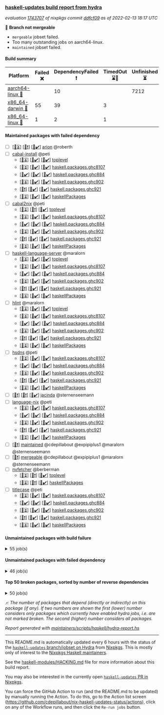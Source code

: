 ### [haskell-updates build report from hydra](https://hydra.nixos.org/jobset/nixpkgs/haskell-updates)
*evaluation [1743707](https://hydra.nixos.org/eval/1743707) of nixpkgs commit [ddfcf09](https://github.com/NixOS/nixpkgs/commits/ddfcf099b51e63e68201bed7d80cdde66ef480f8) as of 2022-02-13 18:17 UTC*

:red_circle: **Branch not mergeable**
  * `mergeable` jobset failed.
  * Too many outstanding jobs on aarch64-linux.
  * `maintained` jobset failed.

#### Build summary

 | Platform | Failed :x: | DependencyFailed :heavy_exclamation_mark: | TimedOut :hourglass::no_entry_sign: | Unfinished :hourglass_flowing_sand: | Success :heavy_check_mark: | 
 | --- | --- | --- | --- | --- | --- | 
 | [aarch64-linux :iphone:](https://hydra.nixos.org/eval/1743707?filter=.aarch64-linux) |  | 10 |  | 7212 | 18 | 
 | [x86_64-darwin :apple:](https://hydra.nixos.org/eval/1743707?filter=.x86_64-darwin) | 55 | 39 | 3 |  | 7061 | 
 | [x86_64-linux :penguin:](https://hydra.nixos.org/eval/1743707?filter=.x86_64-linux) | 1 | 2 | 1 |  | 7250 | 
#### Maintained packages with failed dependency
- [ ] [[:iphone::hourglass_flowing_sand:]](https://hydra.nixos.org/build/167194715) [[:apple::heavy_exclamation_mark:]](https://hydra.nixos.org/build/167181604) [[:penguin::heavy_check_mark:]](https://hydra.nixos.org/build/167183188) [arion](https://hydra.nixos.org/eval/1743707?filter=arion) @roberth
- [ ] [cabal-install](https://hydra.nixos.org/eval/1743707?filter=cabal-install) @peti
  - [[:iphone::hourglass_flowing_sand:]](https://hydra.nixos.org/build/167193541) [[:apple::heavy_check_mark:]](https://hydra.nixos.org/build/167200752) [[:penguin::heavy_check_mark:]](https://hydra.nixos.org/build/167201228) [toplevel](https://hydra.nixos.org/eval/1743707?filter=cabal-install)
  - [[:iphone::hourglass_flowing_sand:]](https://hydra.nixos.org/build/167189393) [[:apple::heavy_check_mark:]](https://hydra.nixos.org/build/167198725) [[:penguin::heavy_check_mark:]](https://hydra.nixos.org/build/167198141) [haskell.packages.ghc8107](https://hydra.nixos.org/eval/1743707?filter=haskell.packages.ghc8107.cabal-install)
  - [[:iphone::heavy_check_mark:]](https://hydra.nixos.org/build/167193814) [[:apple::heavy_check_mark:]](https://hydra.nixos.org/build/167199629) [[:penguin::heavy_check_mark:]](https://hydra.nixos.org/build/167182298) [haskell.packages.ghc884](https://hydra.nixos.org/eval/1743707?filter=haskell.packages.ghc884.cabal-install)
  - [[:iphone::hourglass_flowing_sand:]](https://hydra.nixos.org/build/167200703) [[:apple::heavy_check_mark:]](https://hydra.nixos.org/build/167199439) [[:penguin::heavy_check_mark:]](https://hydra.nixos.org/build/167186273) [haskell.packages.ghc902](https://hydra.nixos.org/eval/1743707?filter=haskell.packages.ghc902.cabal-install)
  - [[:iphone::heavy_exclamation_mark:]](https://hydra.nixos.org/build/167184364) [[:apple::heavy_check_mark:]](https://hydra.nixos.org/build/167196438) [[:penguin::heavy_check_mark:]](https://hydra.nixos.org/build/167182349) [haskell.packages.ghc921](https://hydra.nixos.org/eval/1743707?filter=haskell.packages.ghc921.cabal-install)
  - [[:iphone::hourglass_flowing_sand:]](https://hydra.nixos.org/build/167200765) [[:apple::heavy_check_mark:]](https://hydra.nixos.org/build/167200449) [[:penguin::heavy_check_mark:]](https://hydra.nixos.org/build/167196352) [haskellPackages](https://hydra.nixos.org/eval/1743707?filter=haskellPackages.cabal-install)
- [ ] [cabal2nix](https://hydra.nixos.org/eval/1743707?filter=cabal2nix) @peti
  - [[:iphone::hourglass_flowing_sand:]](https://hydra.nixos.org/build/167227016) [[:apple::heavy_exclamation_mark:]](https://hydra.nixos.org/build/167226990) [[:penguin::heavy_check_mark:]](https://hydra.nixos.org/build/167226992) [toplevel](https://hydra.nixos.org/eval/1743707?filter=cabal2nix)
  - [[:iphone::hourglass_flowing_sand:]](https://hydra.nixos.org/build/167193833) [[:apple::heavy_check_mark:]](https://hydra.nixos.org/build/167199525) [[:penguin::heavy_check_mark:]](https://hydra.nixos.org/build/167180766) [haskell.packages.ghc8107](https://hydra.nixos.org/eval/1743707?filter=haskell.packages.ghc8107.cabal2nix)
  - [[:iphone::heavy_check_mark:]](https://hydra.nixos.org/build/167201014) [[:apple::heavy_check_mark:]](https://hydra.nixos.org/build/167199220) [[:penguin::heavy_check_mark:]](https://hydra.nixos.org/build/167195409) [haskell.packages.ghc884](https://hydra.nixos.org/eval/1743707?filter=haskell.packages.ghc884.cabal2nix)
  - [[:iphone::hourglass_flowing_sand:]](https://hydra.nixos.org/build/167181438) [[:apple::heavy_check_mark:]](https://hydra.nixos.org/build/167196776) [[:penguin::heavy_check_mark:]](https://hydra.nixos.org/build/167199705) [haskell.packages.ghc902](https://hydra.nixos.org/eval/1743707?filter=haskell.packages.ghc902.cabal2nix)
  - [[:iphone::heavy_exclamation_mark:]](https://hydra.nixos.org/build/167196364) [[:apple::heavy_check_mark:]](https://hydra.nixos.org/build/167194990) [[:penguin::heavy_check_mark:]](https://hydra.nixos.org/build/167193093) [haskell.packages.ghc921](https://hydra.nixos.org/eval/1743707?filter=haskell.packages.ghc921.cabal2nix)
  - [[:iphone::hourglass_flowing_sand:]](https://hydra.nixos.org/build/167188893) [[:apple::heavy_check_mark:]](https://hydra.nixos.org/build/167187951) [[:penguin::heavy_check_mark:]](https://hydra.nixos.org/build/167199398) [haskellPackages](https://hydra.nixos.org/eval/1743707?filter=haskellPackages.cabal2nix)
- [ ] [haskell-language-server](https://hydra.nixos.org/eval/1743707?filter=haskell-language-server) @maralorn
  - [[:iphone::hourglass_flowing_sand:]](https://hydra.nixos.org/build/167209904) [[:apple::heavy_check_mark:]](https://hydra.nixos.org/build/167209906) [[:penguin::heavy_check_mark:]](https://hydra.nixos.org/build/167209905) [toplevel](https://hydra.nixos.org/eval/1743707?filter=haskell-language-server)
  - [[:iphone::hourglass_flowing_sand:]](https://hydra.nixos.org/build/167182343) [[:apple::heavy_check_mark:]](https://hydra.nixos.org/build/167198207) [[:penguin::heavy_check_mark:]](https://hydra.nixos.org/build/167199903) [haskell.packages.ghc8107](https://hydra.nixos.org/eval/1743707?filter=haskell.packages.ghc8107.haskell-language-server)
  - [[:iphone::heavy_check_mark:]](https://hydra.nixos.org/build/167189554) [[:apple::heavy_check_mark:]](https://hydra.nixos.org/build/167195453) [[:penguin::heavy_check_mark:]](https://hydra.nixos.org/build/167181315) [haskell.packages.ghc884](https://hydra.nixos.org/eval/1743707?filter=haskell.packages.ghc884.haskell-language-server)
  - [[:iphone::hourglass_flowing_sand:]](https://hydra.nixos.org/build/167189115) [[:apple::heavy_check_mark:]](https://hydra.nixos.org/build/167193024) [[:penguin::heavy_check_mark:]](https://hydra.nixos.org/build/167190064) [haskell.packages.ghc902](https://hydra.nixos.org/eval/1743707?filter=haskell.packages.ghc902.haskell-language-server)
  - [[:iphone::heavy_exclamation_mark:]](https://hydra.nixos.org/build/167196235) [[:apple::heavy_check_mark:]](https://hydra.nixos.org/build/167191640) [[:penguin::heavy_check_mark:]](https://hydra.nixos.org/build/167184854) [haskell.packages.ghc921](https://hydra.nixos.org/eval/1743707?filter=haskell.packages.ghc921.haskell-language-server)
  - [[:iphone::hourglass_flowing_sand:]](https://hydra.nixos.org/build/167193297) [[:apple::heavy_check_mark:]](https://hydra.nixos.org/build/167181573) [[:penguin::heavy_check_mark:]](https://hydra.nixos.org/build/167183439) [haskellPackages](https://hydra.nixos.org/eval/1743707?filter=haskellPackages.haskell-language-server)
- [ ] [hlint](https://hydra.nixos.org/eval/1743707?filter=hlint) @maralorn
  - [[:iphone::hourglass_flowing_sand:]](https://hydra.nixos.org/build/167190155) [[:apple::heavy_check_mark:]](https://hydra.nixos.org/build/167183347) [[:penguin::heavy_check_mark:]](https://hydra.nixos.org/build/167197853) [toplevel](https://hydra.nixos.org/eval/1743707?filter=hlint)
  - [[:iphone::hourglass_flowing_sand:]](https://hydra.nixos.org/build/167194169) [[:apple::heavy_check_mark:]](https://hydra.nixos.org/build/167197443) [[:penguin::heavy_check_mark:]](https://hydra.nixos.org/build/167192695) [haskell.packages.ghc8107](https://hydra.nixos.org/eval/1743707?filter=haskell.packages.ghc8107.hlint)
  - [[:iphone::heavy_check_mark:]](https://hydra.nixos.org/build/167200531) [[:apple::heavy_check_mark:]](https://hydra.nixos.org/build/167185491) [[:penguin::heavy_check_mark:]](https://hydra.nixos.org/build/167185803) [haskell.packages.ghc884](https://hydra.nixos.org/eval/1743707?filter=haskell.packages.ghc884.hlint)
  - [[:iphone::hourglass_flowing_sand:]](https://hydra.nixos.org/build/167183403) [[:apple::heavy_check_mark:]](https://hydra.nixos.org/build/167192204) [[:penguin::heavy_check_mark:]](https://hydra.nixos.org/build/167197163) [haskell.packages.ghc902](https://hydra.nixos.org/eval/1743707?filter=haskell.packages.ghc902.hlint)
  - [[:iphone::heavy_exclamation_mark:]](https://hydra.nixos.org/build/167200764) [[:apple::heavy_check_mark:]](https://hydra.nixos.org/build/167188230) [[:penguin::heavy_check_mark:]](https://hydra.nixos.org/build/167186984) [haskell.packages.ghc921](https://hydra.nixos.org/eval/1743707?filter=haskell.packages.ghc921.hlint)
  - [[:iphone::hourglass_flowing_sand:]](https://hydra.nixos.org/build/167200578) [[:apple::heavy_check_mark:]](https://hydra.nixos.org/build/167189486) [[:penguin::heavy_check_mark:]](https://hydra.nixos.org/build/167187811) [haskellPackages](https://hydra.nixos.org/eval/1743707?filter=haskellPackages.hlint)
- [ ] [hsdns](https://hydra.nixos.org/eval/1743707?filter=hsdns) @peti
  - [[:iphone::hourglass_flowing_sand:]](https://hydra.nixos.org/build/167186542) [[:apple::heavy_check_mark:]](https://hydra.nixos.org/build/167194815) [[:penguin::heavy_check_mark:]](https://hydra.nixos.org/build/167187259) [haskell.packages.ghc8107](https://hydra.nixos.org/eval/1743707?filter=haskell.packages.ghc8107.hsdns)
  - [[:iphone::heavy_check_mark:]](https://hydra.nixos.org/build/167193104) [[:apple::heavy_check_mark:]](https://hydra.nixos.org/build/167193828) [[:penguin::heavy_check_mark:]](https://hydra.nixos.org/build/167190365) [haskell.packages.ghc884](https://hydra.nixos.org/eval/1743707?filter=haskell.packages.ghc884.hsdns)
  - [[:iphone::hourglass_flowing_sand:]](https://hydra.nixos.org/build/167198288) [[:apple::heavy_check_mark:]](https://hydra.nixos.org/build/167183548) [[:penguin::heavy_check_mark:]](https://hydra.nixos.org/build/167181426) [haskell.packages.ghc902](https://hydra.nixos.org/eval/1743707?filter=haskell.packages.ghc902.hsdns)
  - [[:iphone::heavy_exclamation_mark:]](https://hydra.nixos.org/build/167192358) [[:apple::heavy_check_mark:]](https://hydra.nixos.org/build/167192257) [[:penguin::heavy_check_mark:]](https://hydra.nixos.org/build/167190739) [haskell.packages.ghc921](https://hydra.nixos.org/eval/1743707?filter=haskell.packages.ghc921.hsdns)
  - [[:iphone::hourglass_flowing_sand:]](https://hydra.nixos.org/build/167186929) [[:apple::heavy_check_mark:]](https://hydra.nixos.org/build/167186248) [[:penguin::heavy_check_mark:]](https://hydra.nixos.org/build/167190481) [haskellPackages](https://hydra.nixos.org/eval/1743707?filter=haskellPackages.hsdns)
- [ ] [[:iphone::heavy_exclamation_mark:]](https://hydra.nixos.org/build/167187154) [[:apple::heavy_exclamation_mark:]](https://hydra.nixos.org/build/167179862) [[:penguin::heavy_check_mark:]](https://hydra.nixos.org/build/167198528) [jacinda](https://hydra.nixos.org/eval/1743707?filter=jacinda) @sternenseemann
- [ ] [language-nix](https://hydra.nixos.org/eval/1743707?filter=language-nix) @peti
  - [[:iphone::hourglass_flowing_sand:]](https://hydra.nixos.org/build/167194541) [[:apple::heavy_check_mark:]](https://hydra.nixos.org/build/167180225) [[:penguin::heavy_check_mark:]](https://hydra.nixos.org/build/167193376) [haskell.packages.ghc8107](https://hydra.nixos.org/eval/1743707?filter=haskell.packages.ghc8107.language-nix)
  - [[:iphone::heavy_check_mark:]](https://hydra.nixos.org/build/167182084) [[:apple::heavy_check_mark:]](https://hydra.nixos.org/build/167192748) [[:penguin::heavy_check_mark:]](https://hydra.nixos.org/build/167192354) [haskell.packages.ghc884](https://hydra.nixos.org/eval/1743707?filter=haskell.packages.ghc884.language-nix)
  - [[:iphone::hourglass_flowing_sand:]](https://hydra.nixos.org/build/167186184) [[:apple::heavy_check_mark:]](https://hydra.nixos.org/build/167192606) [[:penguin::heavy_check_mark:]](https://hydra.nixos.org/build/167194491) [haskell.packages.ghc902](https://hydra.nixos.org/eval/1743707?filter=haskell.packages.ghc902.language-nix)
  - [[:iphone::heavy_exclamation_mark:]](https://hydra.nixos.org/build/167186179) [[:apple::heavy_check_mark:]](https://hydra.nixos.org/build/167198330) [[:penguin::heavy_check_mark:]](https://hydra.nixos.org/build/167195082) [haskell.packages.ghc921](https://hydra.nixos.org/eval/1743707?filter=haskell.packages.ghc921.language-nix)
  - [[:iphone::hourglass_flowing_sand:]](https://hydra.nixos.org/build/167184908) [[:apple::heavy_check_mark:]](https://hydra.nixos.org/build/167201595) [[:penguin::heavy_check_mark:]](https://hydra.nixos.org/build/167192752) [haskellPackages](https://hydra.nixos.org/eval/1743707?filter=haskellPackages.language-nix)
- [ ] [[:penguin::heavy_exclamation_mark:]](https://hydra.nixos.org/build/167242927) [maintained](https://hydra.nixos.org/eval/1743707?filter=maintained) @cdepillabout @expipiplus1 @maralorn @sternenseemann
- [ ] [[:penguin::heavy_exclamation_mark:]](https://hydra.nixos.org/build/167227003) [mergeable](https://hydra.nixos.org/eval/1743707?filter=mergeable) @cdepillabout @expipiplus1 @maralorn @sternenseemann
- [ ] [nvfetcher](https://hydra.nixos.org/eval/1743707?filter=nvfetcher) @berberman
  - [[:iphone::hourglass_flowing_sand:]](https://hydra.nixos.org/build/167242931) [[:apple::heavy_exclamation_mark:]](https://hydra.nixos.org/build/167242941) [[:penguin::heavy_check_mark:]](https://hydra.nixos.org/build/167242938) [toplevel](https://hydra.nixos.org/eval/1743707?filter=nvfetcher)
  - [[:iphone::hourglass_flowing_sand:]](https://hydra.nixos.org/build/167242950) [[:apple::heavy_exclamation_mark:]](https://hydra.nixos.org/build/167242937) [[:penguin::heavy_check_mark:]](https://hydra.nixos.org/build/167242924) [haskellPackages](https://hydra.nixos.org/eval/1743707?filter=haskellPackages.nvfetcher)
- [ ] [titlecase](https://hydra.nixos.org/eval/1743707?filter=titlecase) @peti
  - [[:iphone::hourglass_flowing_sand:]](https://hydra.nixos.org/build/167196330) [[:apple::heavy_check_mark:]](https://hydra.nixos.org/build/167184224) [[:penguin::heavy_check_mark:]](https://hydra.nixos.org/build/167195719) [haskell.packages.ghc8107](https://hydra.nixos.org/eval/1743707?filter=haskell.packages.ghc8107.titlecase)
  - [[:iphone::heavy_check_mark:]](https://hydra.nixos.org/build/167183288) [[:apple::heavy_check_mark:]](https://hydra.nixos.org/build/167198956) [[:penguin::heavy_check_mark:]](https://hydra.nixos.org/build/167192246) [haskell.packages.ghc884](https://hydra.nixos.org/eval/1743707?filter=haskell.packages.ghc884.titlecase)
  - [[:iphone::hourglass_flowing_sand:]](https://hydra.nixos.org/build/167181468) [[:apple::heavy_check_mark:]](https://hydra.nixos.org/build/167189917) [[:penguin::heavy_check_mark:]](https://hydra.nixos.org/build/167199054) [haskell.packages.ghc902](https://hydra.nixos.org/eval/1743707?filter=haskell.packages.ghc902.titlecase)
  - [[:iphone::heavy_exclamation_mark:]](https://hydra.nixos.org/build/167193242) [[:apple::heavy_check_mark:]](https://hydra.nixos.org/build/167187766) [[:penguin::heavy_check_mark:]](https://hydra.nixos.org/build/167191979) [haskell.packages.ghc921](https://hydra.nixos.org/eval/1743707?filter=haskell.packages.ghc921.titlecase)
  - [[:iphone::hourglass_flowing_sand:]](https://hydra.nixos.org/build/167194104) [[:apple::heavy_check_mark:]](https://hydra.nixos.org/build/167182836) [[:penguin::heavy_check_mark:]](https://hydra.nixos.org/build/167194504) [haskellPackages](https://hydra.nixos.org/eval/1743707?filter=haskellPackages.titlecase)
#### Unmaintained packages with build failure
<details><summary>55 job(s) </summary>

- [ ] [[:iphone::hourglass_flowing_sand:]](https://hydra.nixos.org/build/167183222) [[:apple::x:]](https://hydra.nixos.org/build/167179928) [[:penguin::heavy_check_mark:]](https://hydra.nixos.org/build/167200168) [haskellPackages.junit-xml](https://hydra.nixos.org/eval/1743707?filter=haskellPackages.junit-xml)  :arrow_heading_up: 7 | 12
- [ ] [[:iphone::hourglass_flowing_sand:]](https://hydra.nixos.org/build/167183359) [[:apple::x:]](https://hydra.nixos.org/build/167201279) [[:penguin::heavy_check_mark:]](https://hydra.nixos.org/build/167182130) [haskellPackages.di-core](https://hydra.nixos.org/eval/1743707?filter=haskellPackages.di-core)  :arrow_heading_up: 7 | 11
- [ ] [[:iphone::hourglass_flowing_sand:]](https://hydra.nixos.org/build/167200473) [[:apple::x:]](https://hydra.nixos.org/build/167192124) [[:penguin::heavy_check_mark:]](https://hydra.nixos.org/build/167182817) [haskellPackages.thyme](https://hydra.nixos.org/eval/1743707?filter=haskellPackages.thyme)  :arrow_heading_up: 6 | 15
- [ ] [[:iphone::hourglass_flowing_sand:]](https://hydra.nixos.org/build/167184283) [[:apple::x:]](https://hydra.nixos.org/build/167184664) [[:penguin::heavy_check_mark:]](https://hydra.nixos.org/build/167194585) [haskellPackages.exinst](https://hydra.nixos.org/eval/1743707?filter=haskellPackages.exinst)  :arrow_heading_up: 4 | 6
- [ ] [[:iphone::hourglass_flowing_sand:]](https://hydra.nixos.org/build/167181984) [[:apple::x:]](https://hydra.nixos.org/build/167191273) [[:penguin::heavy_check_mark:]](https://hydra.nixos.org/build/167188714) [haskellPackages.ptr-poker](https://hydra.nixos.org/eval/1743707?filter=haskellPackages.ptr-poker)  :arrow_heading_up: 3 | 4
- [ ] [[:iphone::hourglass_flowing_sand:]](https://hydra.nixos.org/build/167201106) [[:apple::x:]](https://hydra.nixos.org/build/167182890) [[:penguin::heavy_check_mark:]](https://hydra.nixos.org/build/167200571) [haskellPackages.free-vector-spaces](https://hydra.nixos.org/eval/1743707?filter=haskellPackages.free-vector-spaces)  :arrow_heading_up: 1 | 7
- [ ] [[:iphone::hourglass_flowing_sand:]](https://hydra.nixos.org/build/167190258) [[:apple::x:]](https://hydra.nixos.org/build/167199288) [[:penguin::heavy_check_mark:]](https://hydra.nixos.org/build/167199040) [haskellPackages.easytensor](https://hydra.nixos.org/eval/1743707?filter=haskellPackages.easytensor)  :arrow_heading_up: 1 | 1
- [ ] [[:iphone::hourglass_flowing_sand:]](https://hydra.nixos.org/build/167199849) [[:apple::x:]](https://hydra.nixos.org/build/167194822) [[:penguin::heavy_check_mark:]](https://hydra.nixos.org/build/167196874) [haskellPackages.gi-gdkx11](https://hydra.nixos.org/eval/1743707?filter=haskellPackages.gi-gdkx11)  :arrow_heading_up: 1 | 1
- [ ] [[:iphone::hourglass_flowing_sand:]](https://hydra.nixos.org/build/167196901) [[:apple::x:]](https://hydra.nixos.org/build/167193662) [[:penguin::heavy_check_mark:]](https://hydra.nixos.org/build/167181864) [haskellPackages.keep-alive](https://hydra.nixos.org/eval/1743707?filter=haskellPackages.keep-alive)  :arrow_heading_up: 1 | 1
- [ ] [[:iphone::hourglass_flowing_sand:]](https://hydra.nixos.org/build/167191205) [[:apple::x:]](https://hydra.nixos.org/build/167182098) [[:penguin::heavy_check_mark:]](https://hydra.nixos.org/build/167188721) [haskellPackages.opencv](https://hydra.nixos.org/eval/1743707?filter=haskellPackages.opencv)  :arrow_heading_up: 1 | 1
- [ ] [[:iphone::hourglass_flowing_sand:]](https://hydra.nixos.org/build/167195212) [[:apple::x:]](https://hydra.nixos.org/build/167196969) [[:penguin::heavy_check_mark:]](https://hydra.nixos.org/build/167180199) [haskellPackages.sequence-formats](https://hydra.nixos.org/eval/1743707?filter=haskellPackages.sequence-formats)  :arrow_heading_up: 1 | 1
- [ ] [[:iphone::hourglass_flowing_sand:]](https://hydra.nixos.org/build/167197948) [[:apple::x:]](https://hydra.nixos.org/build/167181410) [[:penguin::heavy_check_mark:]](https://hydra.nixos.org/build/167200718) [haskellPackages.pipes-zlib](https://hydra.nixos.org/eval/1743707?filter=haskellPackages.pipes-zlib)  :arrow_heading_up: 0 | 5
- [ ] [[:iphone::hourglass_flowing_sand:]](https://hydra.nixos.org/build/167200082) [[:apple::x:]](https://hydra.nixos.org/build/167189936) [[:penguin::heavy_check_mark:]](https://hydra.nixos.org/build/167186425) [haskellPackages.hmidi](https://hydra.nixos.org/eval/1743707?filter=haskellPackages.hmidi)  :arrow_heading_up: 0 | 4
- [ ] [[:iphone::hourglass_flowing_sand:]](https://hydra.nixos.org/build/167182133) [[:apple::x:]](https://hydra.nixos.org/build/167186606) [[:penguin::heavy_check_mark:]](https://hydra.nixos.org/build/167188233) [haskellPackages.zip](https://hydra.nixos.org/eval/1743707?filter=haskellPackages.zip)  :arrow_heading_up: 0 | 4
- [ ] [[:iphone::hourglass_flowing_sand:]](https://hydra.nixos.org/build/167184602) [[:apple::x:]](https://hydra.nixos.org/build/167183104) [[:penguin::heavy_check_mark:]](https://hydra.nixos.org/build/167192582) [haskellPackages.posix-socket](https://hydra.nixos.org/eval/1743707?filter=haskellPackages.posix-socket)  :arrow_heading_up: 0 | 2
- [ ] [[:iphone::hourglass_flowing_sand:]](https://hydra.nixos.org/build/167188198) [[:apple::x:]](https://hydra.nixos.org/build/167188146) [[:penguin::heavy_check_mark:]](https://hydra.nixos.org/build/167199942) [haskellPackages.hamid](https://hydra.nixos.org/eval/1743707?filter=haskellPackages.hamid)  :arrow_heading_up: 0 | 1
- [ ] [[:iphone::hourglass_flowing_sand:]](https://hydra.nixos.org/build/167182389) [[:apple::x:]](https://hydra.nixos.org/build/167184517) [[:penguin::heavy_check_mark:]](https://hydra.nixos.org/build/167182215) [haskellPackages.hmatrix-morpheus](https://hydra.nixos.org/eval/1743707?filter=haskellPackages.hmatrix-morpheus)  :arrow_heading_up: 0 | 1
- [ ] [[:iphone::hourglass_flowing_sand:]](https://hydra.nixos.org/build/167182939) [[:apple::x:]](https://hydra.nixos.org/build/167180442) [[:penguin::heavy_check_mark:]](https://hydra.nixos.org/build/167182170) [haskellPackages.huckleberry](https://hydra.nixos.org/eval/1743707?filter=haskellPackages.huckleberry)  :arrow_heading_up: 0 | 1
- [ ] [[:iphone::hourglass_flowing_sand:]](https://hydra.nixos.org/build/167181781) [[:apple::x:]](https://hydra.nixos.org/build/167194825) [[:penguin::heavy_check_mark:]](https://hydra.nixos.org/build/167180216) [haskellPackages.openal-ffi](https://hydra.nixos.org/eval/1743707?filter=haskellPackages.openal-ffi)  :arrow_heading_up: 0 | 1
- [ ] [[:iphone::hourglass_flowing_sand:]](https://hydra.nixos.org/build/167190591) [[:apple::x:]](https://hydra.nixos.org/build/167183769) [[:penguin::heavy_check_mark:]](https://hydra.nixos.org/build/167193189) [haskellPackages.select](https://hydra.nixos.org/eval/1743707?filter=haskellPackages.select)  :arrow_heading_up: 0 | 1
- [ ] [[:iphone::hourglass_flowing_sand:]](https://hydra.nixos.org/build/167191733) [[:apple::x:]](https://hydra.nixos.org/build/167182751) [[:penguin::heavy_check_mark:]](https://hydra.nixos.org/build/167183600) [haskellPackages.sysinfo](https://hydra.nixos.org/eval/1743707?filter=haskellPackages.sysinfo)  :arrow_heading_up: 0 | 1
- [ ] [[:iphone::hourglass_flowing_sand:]](https://hydra.nixos.org/build/167189562) [[:apple::x:]](https://hydra.nixos.org/build/167192887) [[:penguin::heavy_check_mark:]](https://hydra.nixos.org/build/167198322) [haskellPackages.FractalArt](https://hydra.nixos.org/eval/1743707?filter=haskellPackages.FractalArt) 
- [ ] [[:iphone::hourglass_flowing_sand:]](https://hydra.nixos.org/build/167185579) [[:apple::x:]](https://hydra.nixos.org/build/167181461) [[:penguin::heavy_check_mark:]](https://hydra.nixos.org/build/167185360) [haskellPackages.chiphunk](https://hydra.nixos.org/eval/1743707?filter=haskellPackages.chiphunk) 
- [ ] [[:iphone::hourglass_flowing_sand:]](https://hydra.nixos.org/build/167190251) [[:apple::x:]](https://hydra.nixos.org/build/167186167) [[:penguin::x:]](https://hydra.nixos.org/build/167186040) [haskellPackages.dijkstra-simple](https://hydra.nixos.org/eval/1743707?filter=haskellPackages.dijkstra-simple) 
- [ ] [[:iphone::hourglass_flowing_sand:]](https://hydra.nixos.org/build/167183249) [[:apple::x:]](https://hydra.nixos.org/build/167199343) [[:penguin::heavy_check_mark:]](https://hydra.nixos.org/build/167198380) [haskellPackages.diskhash](https://hydra.nixos.org/eval/1743707?filter=haskellPackages.diskhash) 
- [ ] [[:iphone::hourglass_flowing_sand:]](https://hydra.nixos.org/build/167185486) [[:apple::x:]](https://hydra.nixos.org/build/167187911) [[:penguin::heavy_check_mark:]](https://hydra.nixos.org/build/167181290) [haskellPackages.epub-tools](https://hydra.nixos.org/eval/1743707?filter=haskellPackages.epub-tools) 
- [ ] [[:iphone::hourglass_flowing_sand:]](https://hydra.nixos.org/build/167190139) [[:apple::x:]](https://hydra.nixos.org/build/167197621) [[:penguin::heavy_check_mark:]](https://hydra.nixos.org/build/167193287) [haskellPackages.float128](https://hydra.nixos.org/eval/1743707?filter=haskellPackages.float128) 
- [ ] [[:iphone::hourglass_flowing_sand:]](https://hydra.nixos.org/build/167190295) [[:apple::x:]](https://hydra.nixos.org/build/167199226) [[:penguin::heavy_check_mark:]](https://hydra.nixos.org/build/167195314) [haskellPackages.gerrit](https://hydra.nixos.org/eval/1743707?filter=haskellPackages.gerrit) 
- [ ] [[:iphone::hourglass_flowing_sand:]](https://hydra.nixos.org/build/167198640) [[:apple::x:]](https://hydra.nixos.org/build/167196903) [[:penguin::heavy_check_mark:]](https://hydra.nixos.org/build/167201408) [haskellPackages.gtk-traymanager](https://hydra.nixos.org/eval/1743707?filter=haskellPackages.gtk-traymanager) 
- [ ] [[:iphone::hourglass_flowing_sand:]](https://hydra.nixos.org/build/167185236) [[:apple::x:]](https://hydra.nixos.org/build/167194808) [[:penguin::heavy_check_mark:]](https://hydra.nixos.org/build/167192793) [haskellPackages.hid](https://hydra.nixos.org/eval/1743707?filter=haskellPackages.hid) 
- [ ] [[:iphone::hourglass_flowing_sand:]](https://hydra.nixos.org/build/167194101) [[:apple::x:]](https://hydra.nixos.org/build/167194074) [[:penguin::heavy_check_mark:]](https://hydra.nixos.org/build/167188719) [haskellPackages.highlight](https://hydra.nixos.org/eval/1743707?filter=haskellPackages.highlight) 
- [ ] [[:iphone::hourglass_flowing_sand:]](https://hydra.nixos.org/build/167181611) [[:apple::x:]](https://hydra.nixos.org/build/167194838) [[:penguin::heavy_check_mark:]](https://hydra.nixos.org/build/167188253) [haskellPackages.hinotify-conduit](https://hydra.nixos.org/eval/1743707?filter=haskellPackages.hinotify-conduit) 
- [ ] [[:iphone::hourglass_flowing_sand:]](https://hydra.nixos.org/build/167181958) [[:apple::x:]](https://hydra.nixos.org/build/167180268) [[:penguin::heavy_check_mark:]](https://hydra.nixos.org/build/167192967) [haskellPackages.hs](https://hydra.nixos.org/eval/1743707?filter=haskellPackages.hs) 
- [ ] [[:iphone::hourglass_flowing_sand:]](https://hydra.nixos.org/build/167181308) [[:apple::x:]](https://hydra.nixos.org/build/167194149) [[:penguin::heavy_check_mark:]](https://hydra.nixos.org/build/167194364) [haskellPackages.hsshellscript](https://hydra.nixos.org/eval/1743707?filter=haskellPackages.hsshellscript) 
- [ ] [[:iphone::hourglass_flowing_sand:]](https://hydra.nixos.org/build/167186695) [[:apple::x:]](https://hydra.nixos.org/build/167183938) [[:penguin::heavy_check_mark:]](https://hydra.nixos.org/build/167196587) [haskellPackages.hssourceinfo](https://hydra.nixos.org/eval/1743707?filter=haskellPackages.hssourceinfo) 
- [ ] [[:iphone::hourglass_flowing_sand:]](https://hydra.nixos.org/build/167192852) [[:apple::x:]](https://hydra.nixos.org/build/167193610) [[:penguin::heavy_check_mark:]](https://hydra.nixos.org/build/167184153) [haskellPackages.ipcvar](https://hydra.nixos.org/eval/1743707?filter=haskellPackages.ipcvar) 
- [ ] [[:iphone::hourglass_flowing_sand:]](https://hydra.nixos.org/build/167182287) [[:apple::x:]](https://hydra.nixos.org/build/167194175) [[:penguin::heavy_check_mark:]](https://hydra.nixos.org/build/167192194) [haskellPackages.leveldb-haskell-fork](https://hydra.nixos.org/eval/1743707?filter=haskellPackages.leveldb-haskell-fork) 
- [ ] [[:iphone::hourglass_flowing_sand:]](https://hydra.nixos.org/build/167201293) [[:apple::x:]](https://hydra.nixos.org/build/167199510) [[:penguin::heavy_check_mark:]](https://hydra.nixos.org/build/167180574) [haskellPackages.linux-framebuffer](https://hydra.nixos.org/eval/1743707?filter=haskellPackages.linux-framebuffer) 
- [ ] [[:iphone::hourglass_flowing_sand:]](https://hydra.nixos.org/build/167187116) [[:apple::x:]](https://hydra.nixos.org/build/167194337) [[:penguin::heavy_check_mark:]](https://hydra.nixos.org/build/167189304) [haskellPackages.mediawiki2latex](https://hydra.nixos.org/eval/1743707?filter=haskellPackages.mediawiki2latex) 
- [ ] [[:iphone::hourglass_flowing_sand:]](https://hydra.nixos.org/build/167184234) [[:apple::x:]](https://hydra.nixos.org/build/167188001) [[:penguin::heavy_check_mark:]](https://hydra.nixos.org/build/167191684) [haskellPackages.mercury-api](https://hydra.nixos.org/eval/1743707?filter=haskellPackages.mercury-api) 
- [ ] [[:iphone::hourglass_flowing_sand:]](https://hydra.nixos.org/build/167195924) [[:apple::x:]](https://hydra.nixos.org/build/167181082) [[:penguin::heavy_check_mark:]](https://hydra.nixos.org/build/167196212) [haskellPackages.nano-cryptr](https://hydra.nixos.org/eval/1743707?filter=haskellPackages.nano-cryptr) 
- [ ] [[:iphone::hourglass_flowing_sand:]](https://hydra.nixos.org/build/167186757) [[:apple::x:]](https://hydra.nixos.org/build/167188088) [[:penguin::heavy_check_mark:]](https://hydra.nixos.org/build/167197063) [haskellPackages.padic](https://hydra.nixos.org/eval/1743707?filter=haskellPackages.padic) 
- [ ] [[:iphone::hourglass_flowing_sand:]](https://hydra.nixos.org/build/167193249) [[:apple::x:]](https://hydra.nixos.org/build/167196095) [[:penguin::heavy_check_mark:]](https://hydra.nixos.org/build/167186913) [haskellPackages.persistent-pagination](https://hydra.nixos.org/eval/1743707?filter=haskellPackages.persistent-pagination) 
- [ ] [[:iphone::hourglass_flowing_sand:]](https://hydra.nixos.org/build/167191202) [[:apple::x:]](https://hydra.nixos.org/build/167191719) [[:penguin::heavy_check_mark:]](https://hydra.nixos.org/build/167199272) [haskellPackages.ping-wrapper](https://hydra.nixos.org/eval/1743707?filter=haskellPackages.ping-wrapper) 
- [ ] [[:iphone::hourglass_flowing_sand:]](https://hydra.nixos.org/build/167183530) [[:apple::x:]](https://hydra.nixos.org/build/167187379) [[:penguin::heavy_check_mark:]](https://hydra.nixos.org/build/167192029) [haskellPackages.posix-timer](https://hydra.nixos.org/eval/1743707?filter=haskellPackages.posix-timer) 
- [ ] [[:iphone::hourglass_flowing_sand:]](https://hydra.nixos.org/build/167185921) [[:apple::x:]](https://hydra.nixos.org/build/167198381) [[:penguin::heavy_check_mark:]](https://hydra.nixos.org/build/167181569) [haskellPackages.procex](https://hydra.nixos.org/eval/1743707?filter=haskellPackages.procex) 
- [ ] [[:iphone::hourglass_flowing_sand:]](https://hydra.nixos.org/build/167190417) [[:apple::x:]](https://hydra.nixos.org/build/167194893) [[:penguin::heavy_check_mark:]](https://hydra.nixos.org/build/167190407) [haskellPackages.pthread](https://hydra.nixos.org/eval/1743707?filter=haskellPackages.pthread) 
- [ ] [[:iphone::hourglass_flowing_sand:]](https://hydra.nixos.org/build/167191553) [[:apple::x:]](https://hydra.nixos.org/build/167197388) [[:penguin::heavy_check_mark:]](https://hydra.nixos.org/build/167188751) [haskellPackages.sandwich-webdriver](https://hydra.nixos.org/eval/1743707?filter=haskellPackages.sandwich-webdriver) 
- [ ] [[:iphone::hourglass_flowing_sand:]](https://hydra.nixos.org/build/167198499) [[:apple::x:]](https://hydra.nixos.org/build/167186766) [[:penguin::heavy_check_mark:]](https://hydra.nixos.org/build/167182598) [haskellPackages.sfml-audio](https://hydra.nixos.org/eval/1743707?filter=haskellPackages.sfml-audio) 
- [ ] [[:iphone::hourglass_flowing_sand:]](https://hydra.nixos.org/build/167190814) [[:apple::x:]](https://hydra.nixos.org/build/167195155) [[:penguin::heavy_check_mark:]](https://hydra.nixos.org/build/167193250) [haskellPackages.shared-memory](https://hydra.nixos.org/eval/1743707?filter=haskellPackages.shared-memory) 
- [ ] [[:iphone::hourglass_flowing_sand:]](https://hydra.nixos.org/build/167183308) [[:apple::x:]](https://hydra.nixos.org/build/167192965) [[:penguin::heavy_check_mark:]](https://hydra.nixos.org/build/167192280) [haskellPackages.tailfile-hinotify](https://hydra.nixos.org/eval/1743707?filter=haskellPackages.tailfile-hinotify) 
- [ ] [[:iphone::hourglass_flowing_sand:]](https://hydra.nixos.org/build/167195919) [[:apple::x:]](https://hydra.nixos.org/build/167186787) [[:penguin::heavy_check_mark:]](https://hydra.nixos.org/build/167182755) [haskellPackages.xmonad-utils](https://hydra.nixos.org/eval/1743707?filter=haskellPackages.xmonad-utils) 
- [ ] [[:iphone::hourglass_flowing_sand:]](https://hydra.nixos.org/build/167197145) [[:apple::x:]](https://hydra.nixos.org/build/167196087) [[:penguin::heavy_check_mark:]](https://hydra.nixos.org/build/167191618) [haskellPackages.yoga](https://hydra.nixos.org/eval/1743707?filter=haskellPackages.yoga) 
- [ ] [[:iphone::hourglass_flowing_sand:]](https://hydra.nixos.org/build/167194300) [[:apple::x:]](https://hydra.nixos.org/build/167187506) [[:penguin::heavy_check_mark:]](https://hydra.nixos.org/build/167179916) [haskellPackages.zot](https://hydra.nixos.org/eval/1743707?filter=haskellPackages.zot) 
- [ ] [[:iphone::hourglass_flowing_sand:]](https://hydra.nixos.org/build/167195457) [[:apple::x:]](https://hydra.nixos.org/build/167194638) [[:penguin::heavy_check_mark:]](https://hydra.nixos.org/build/167189809) [haskellPackages.zxcvbn-c](https://hydra.nixos.org/eval/1743707?filter=haskellPackages.zxcvbn-c) 
</details>

#### Unmaintained packages with failed dependency
<details><summary>46 job(s) </summary>

- [ ] [[:iphone::hourglass_flowing_sand:]](https://hydra.nixos.org/build/167194764) [[:apple::heavy_exclamation_mark:]](https://hydra.nixos.org/build/167201594) [[:penguin::heavy_check_mark:]](https://hydra.nixos.org/build/167184537) [haskellPackages.pretty-diff](https://hydra.nixos.org/eval/1743707?filter=haskellPackages.pretty-diff)  :arrow_heading_up: 6 | 15
- [ ] [[:iphone::hourglass_flowing_sand:]](https://hydra.nixos.org/build/167180066) [[:apple::heavy_exclamation_mark:]](https://hydra.nixos.org/build/167184696) [[:penguin::heavy_check_mark:]](https://hydra.nixos.org/build/167194373) [haskellPackages.di-handle](https://hydra.nixos.org/eval/1743707?filter=haskellPackages.di-handle)  :arrow_heading_up: 5 | 9
- [ ] [[:iphone::hourglass_flowing_sand:]](https://hydra.nixos.org/build/167187030) [[:apple::heavy_exclamation_mark:]](https://hydra.nixos.org/build/167197961) [[:penguin::heavy_check_mark:]](https://hydra.nixos.org/build/167200856) [haskellPackages.di-monad](https://hydra.nixos.org/eval/1743707?filter=haskellPackages.di-monad)  :arrow_heading_up: 5 | 9
- [ ] [[:iphone::hourglass_flowing_sand:]](https://hydra.nixos.org/build/167189600) [[:apple::heavy_exclamation_mark:]](https://hydra.nixos.org/build/167196754) [[:penguin::heavy_check_mark:]](https://hydra.nixos.org/build/167190022) [haskellPackages.nri-prelude](https://hydra.nixos.org/eval/1743707?filter=haskellPackages.nri-prelude)  :arrow_heading_up: 5 | 9
- [ ] [[:iphone::hourglass_flowing_sand:]](https://hydra.nixos.org/build/167187721) [[:apple::heavy_exclamation_mark:]](https://hydra.nixos.org/build/167200948) [[:penguin::heavy_check_mark:]](https://hydra.nixos.org/build/167180865) [haskellPackages.di-df1](https://hydra.nixos.org/eval/1743707?filter=haskellPackages.di-df1)  :arrow_heading_up: 4 | 8
- [ ] [[:iphone::hourglass_flowing_sand:]](https://hydra.nixos.org/build/167198087) [[:apple::heavy_exclamation_mark:]](https://hydra.nixos.org/build/167197782) [[:penguin::heavy_check_mark:]](https://hydra.nixos.org/build/167180198) [haskellPackages.nri-env-parser](https://hydra.nixos.org/eval/1743707?filter=haskellPackages.nri-env-parser)  :arrow_heading_up: 4 | 7
- [ ] [[:iphone::hourglass_flowing_sand:]](https://hydra.nixos.org/build/167185787) [[:apple::heavy_exclamation_mark:]](https://hydra.nixos.org/build/167181528) [[:penguin::heavy_check_mark:]](https://hydra.nixos.org/build/167184992) [haskellPackages.nri-observability](https://hydra.nixos.org/eval/1743707?filter=haskellPackages.nri-observability)  :arrow_heading_up: 3 | 5
- [ ] [[:iphone::hourglass_flowing_sand:]](https://hydra.nixos.org/build/167200731) [[:apple::heavy_exclamation_mark:]](https://hydra.nixos.org/build/167182870) [[:penguin::heavy_check_mark:]](https://hydra.nixos.org/build/167195990) [haskellPackages.jsonifier](https://hydra.nixos.org/eval/1743707?filter=haskellPackages.jsonifier)  :arrow_heading_up: 2 | 2
- [ ] [[:iphone::hourglass_flowing_sand:]](https://hydra.nixos.org/build/167196347) [[:apple::heavy_exclamation_mark:]](https://hydra.nixos.org/build/167183492) [[:penguin::heavy_check_mark:]](https://hydra.nixos.org/build/167185402) [haskellPackages.di-polysemy](https://hydra.nixos.org/eval/1743707?filter=haskellPackages.di-polysemy)  :arrow_heading_up: 1 | 4
- [ ] [hoogle](https://hydra.nixos.org/eval/1743707?filter=hoogle)  :arrow_heading_up: 1 | 2
  - [[:iphone::hourglass_flowing_sand:]](https://hydra.nixos.org/build/167196919) [[:apple::heavy_check_mark:]](https://hydra.nixos.org/build/167193499) [[:penguin::heavy_check_mark:]](https://hydra.nixos.org/build/167184328) [haskell.packages.ghc8107](https://hydra.nixos.org/eval/1743707?filter=haskell.packages.ghc8107.hoogle)
  - [[:iphone::heavy_check_mark:]](https://hydra.nixos.org/build/167189570) [[:apple::heavy_check_mark:]](https://hydra.nixos.org/build/167183139) [[:penguin::heavy_check_mark:]](https://hydra.nixos.org/build/167179886) [haskell.packages.ghc884](https://hydra.nixos.org/eval/1743707?filter=haskell.packages.ghc884.hoogle)
  - [[:iphone::hourglass_flowing_sand:]](https://hydra.nixos.org/build/167184812) [[:apple::heavy_check_mark:]](https://hydra.nixos.org/build/167195355) [[:penguin::heavy_check_mark:]](https://hydra.nixos.org/build/167192209) [haskell.packages.ghc902](https://hydra.nixos.org/eval/1743707?filter=haskell.packages.ghc902.hoogle)
  - [[:iphone::heavy_exclamation_mark:]](https://hydra.nixos.org/build/167182006) [[:apple::heavy_check_mark:]](https://hydra.nixos.org/build/167194634) [[:penguin::heavy_check_mark:]](https://hydra.nixos.org/build/167193596) [haskell.packages.ghc921](https://hydra.nixos.org/eval/1743707?filter=haskell.packages.ghc921.hoogle)
  - [[:iphone::hourglass_flowing_sand:]](https://hydra.nixos.org/build/167193252) [[:apple::heavy_check_mark:]](https://hydra.nixos.org/build/167191193) [[:penguin::heavy_check_mark:]](https://hydra.nixos.org/build/167199635) [haskellPackages](https://hydra.nixos.org/eval/1743707?filter=haskellPackages.hoogle)
- [ ] [[:iphone::hourglass_flowing_sand:]](https://hydra.nixos.org/build/167192211) [[:apple::heavy_exclamation_mark:]](https://hydra.nixos.org/build/167190159) [[:penguin::heavy_check_mark:]](https://hydra.nixos.org/build/167185906) [haskellPackages.nri-redis](https://hydra.nixos.org/eval/1743707?filter=haskellPackages.nri-redis)  :arrow_heading_up: 1 | 1
- [ ] [[:iphone::hourglass_flowing_sand:]](https://hydra.nixos.org/build/167195492) [[:apple::heavy_exclamation_mark:]](https://hydra.nixos.org/build/167191861) [[:penguin::heavy_check_mark:]](https://hydra.nixos.org/build/167184083) [haskellPackages.opentelemetry-extra](https://hydra.nixos.org/eval/1743707?filter=haskellPackages.opentelemetry-extra)  :arrow_heading_up: 1 | 1
- [ ] [[:iphone::hourglass_flowing_sand:]](https://hydra.nixos.org/build/167187182) [[:apple::heavy_exclamation_mark:]](https://hydra.nixos.org/build/167199276) [[:penguin::heavy_check_mark:]](https://hydra.nixos.org/build/167187397) [haskellPackages.orgmode-parse](https://hydra.nixos.org/eval/1743707?filter=haskellPackages.orgmode-parse)  :arrow_heading_up: 1 | 1
- [ ] [[:iphone::hourglass_flowing_sand:]](https://hydra.nixos.org/build/167197194) [[:apple::heavy_exclamation_mark:]](https://hydra.nixos.org/build/167182324) [[:penguin::heavy_check_mark:]](https://hydra.nixos.org/build/167198072) [haskellPackages.di](https://hydra.nixos.org/eval/1743707?filter=haskellPackages.di)  :arrow_heading_up: 0 | 2
- [ ] [[:iphone::hourglass_flowing_sand:]](https://hydra.nixos.org/build/167191334) [[:apple::heavy_exclamation_mark:]](https://hydra.nixos.org/build/167183218) [[:penguin::heavy_check_mark:]](https://hydra.nixos.org/build/167183564) [haskellPackages.dde](https://hydra.nixos.org/eval/1743707?filter=haskellPackages.dde)  :arrow_heading_up: 0 | 1
- [ ] [[:iphone::hourglass_flowing_sand:]](https://hydra.nixos.org/build/167183699) [[:apple::heavy_exclamation_mark:]](https://hydra.nixos.org/build/167183036) [[:penguin::heavy_check_mark:]](https://hydra.nixos.org/build/167198599) [haskellPackages.keenser](https://hydra.nixos.org/eval/1743707?filter=haskellPackages.keenser)  :arrow_heading_up: 0 | 1
- [ ] [[:iphone::hourglass_flowing_sand:]](https://hydra.nixos.org/build/167192635) [[:apple::heavy_exclamation_mark:]](https://hydra.nixos.org/build/167194451) [[:penguin::heavy_check_mark:]](https://hydra.nixos.org/build/167193589) [haskellPackages.moto](https://hydra.nixos.org/eval/1743707?filter=haskellPackages.moto)  :arrow_heading_up: 0 | 1
- [ ] [[:iphone::hourglass_flowing_sand:]](https://hydra.nixos.org/build/167193694) [[:apple::heavy_exclamation_mark:]](https://hydra.nixos.org/build/167185507) [[:penguin::heavy_check_mark:]](https://hydra.nixos.org/build/167181537) [haskellPackages.antiope-es](https://hydra.nixos.org/eval/1743707?filter=haskellPackages.antiope-es) 
- [ ] [cabal2nix-unstable](https://hydra.nixos.org/eval/1743707?filter=cabal2nix-unstable) 
  - [[:iphone::hourglass_flowing_sand:]](https://hydra.nixos.org/build/167226991) [[:apple::heavy_exclamation_mark:]](https://hydra.nixos.org/build/167227010) [[:penguin::heavy_check_mark:]](https://hydra.nixos.org/build/167227021) [haskell.packages.ghc8107](https://hydra.nixos.org/eval/1743707?filter=haskell.packages.ghc8107.cabal2nix-unstable)
  - [[:iphone::heavy_check_mark:]](https://hydra.nixos.org/build/167227007) [[:apple::heavy_exclamation_mark:]](https://hydra.nixos.org/build/167227018) [[:penguin::heavy_check_mark:]](https://hydra.nixos.org/build/167226989) [haskell.packages.ghc884](https://hydra.nixos.org/eval/1743707?filter=haskell.packages.ghc884.cabal2nix-unstable)
  - [[:iphone::hourglass_flowing_sand:]](https://hydra.nixos.org/build/167227004) [[:apple::heavy_exclamation_mark:]](https://hydra.nixos.org/build/167227017) [[:penguin::heavy_check_mark:]](https://hydra.nixos.org/build/167227011) [haskell.packages.ghc902](https://hydra.nixos.org/eval/1743707?filter=haskell.packages.ghc902.cabal2nix-unstable)
  - [[:iphone::heavy_exclamation_mark:]](https://hydra.nixos.org/build/167227001) [[:apple::heavy_exclamation_mark:]](https://hydra.nixos.org/build/167227008) [[:penguin::heavy_check_mark:]](https://hydra.nixos.org/build/167227015) [haskell.packages.ghc921](https://hydra.nixos.org/eval/1743707?filter=haskell.packages.ghc921.cabal2nix-unstable)
  - [[:iphone::hourglass_flowing_sand:]](https://hydra.nixos.org/build/167227005) [[:apple::heavy_exclamation_mark:]](https://hydra.nixos.org/build/167227020) [[:penguin::heavy_check_mark:]](https://hydra.nixos.org/build/167227023) [haskellPackages](https://hydra.nixos.org/eval/1743707?filter=haskellPackages.cabal2nix-unstable)
- [ ] [[:iphone::hourglass_flowing_sand:]](https://hydra.nixos.org/build/167195960) [[:apple::heavy_exclamation_mark:]](https://hydra.nixos.org/build/167197751) [[:penguin::heavy_check_mark:]](https://hydra.nixos.org/build/167193527) [haskellPackages.easytensor-vulkan](https://hydra.nixos.org/eval/1743707?filter=haskellPackages.easytensor-vulkan) 
- [ ] [[:iphone::hourglass_flowing_sand:]](https://hydra.nixos.org/build/167188422) [[:apple::heavy_exclamation_mark:]](https://hydra.nixos.org/build/167199573) [[:penguin::heavy_check_mark:]](https://hydra.nixos.org/build/167200609) [haskellPackages.exinst-aeson](https://hydra.nixos.org/eval/1743707?filter=haskellPackages.exinst-aeson) 
- [ ] [[:iphone::hourglass_flowing_sand:]](https://hydra.nixos.org/build/167185869) [[:apple::heavy_exclamation_mark:]](https://hydra.nixos.org/build/167200397) [[:penguin::heavy_check_mark:]](https://hydra.nixos.org/build/167195415) [haskellPackages.exinst-bytes](https://hydra.nixos.org/eval/1743707?filter=haskellPackages.exinst-bytes) 
- [ ] [[:iphone::hourglass_flowing_sand:]](https://hydra.nixos.org/build/167192576) [[:apple::heavy_exclamation_mark:]](https://hydra.nixos.org/build/167196048) [[:penguin::heavy_check_mark:]](https://hydra.nixos.org/build/167188465) [haskellPackages.exinst-cereal](https://hydra.nixos.org/eval/1743707?filter=haskellPackages.exinst-cereal) 
- [ ] [[:iphone::hourglass_flowing_sand:]](https://hydra.nixos.org/build/167192886) [[:apple::heavy_exclamation_mark:]](https://hydra.nixos.org/build/167193148) [[:penguin::heavy_check_mark:]](https://hydra.nixos.org/build/167193410) [haskellPackages.exinst-serialise](https://hydra.nixos.org/eval/1743707?filter=haskellPackages.exinst-serialise) 
- [ ] [[:iphone::hourglass_flowing_sand:]](https://hydra.nixos.org/build/167201363) [[:apple::heavy_exclamation_mark:]](https://hydra.nixos.org/build/167185994) [[:penguin::heavy_check_mark:]](https://hydra.nixos.org/build/167200010) [haskellPackages.fastparser](https://hydra.nixos.org/eval/1743707?filter=haskellPackages.fastparser) 
- [ ] [[:iphone::hourglass_flowing_sand:]](https://hydra.nixos.org/build/167183303) [[:apple::heavy_exclamation_mark:]](https://hydra.nixos.org/build/167185489) [[:penguin::heavy_check_mark:]](https://hydra.nixos.org/build/167189887) [haskellPackages.nri-http](https://hydra.nixos.org/eval/1743707?filter=haskellPackages.nri-http) 
- [ ] [[:iphone::hourglass_flowing_sand:]](https://hydra.nixos.org/build/167193476) [[:apple::heavy_exclamation_mark:]](https://hydra.nixos.org/build/167191788) [[:penguin::heavy_check_mark:]](https://hydra.nixos.org/build/167179992) [haskellPackages.nri-test-encoding](https://hydra.nixos.org/eval/1743707?filter=haskellPackages.nri-test-encoding) 
- [ ] [[:iphone::hourglass_flowing_sand:]](https://hydra.nixos.org/build/167184777) [[:apple::heavy_exclamation_mark:]](https://hydra.nixos.org/build/167190089) [[:penguin::heavy_check_mark:]](https://hydra.nixos.org/build/167181662) [haskellPackages.opencv-extra](https://hydra.nixos.org/eval/1743707?filter=haskellPackages.opencv-extra) 
- [ ] [[:iphone::hourglass_flowing_sand:]](https://hydra.nixos.org/build/167196917) [[:apple::heavy_exclamation_mark:]](https://hydra.nixos.org/build/167182081) [[:penguin::heavy_check_mark:]](https://hydra.nixos.org/build/167182181) [haskellPackages.opentelemetry-lightstep](https://hydra.nixos.org/eval/1743707?filter=haskellPackages.opentelemetry-lightstep) 
- [ ] [[:iphone::hourglass_flowing_sand:]](https://hydra.nixos.org/build/167181349) [[:apple::heavy_exclamation_mark:]](https://hydra.nixos.org/build/167200750) [[:penguin::heavy_check_mark:]](https://hydra.nixos.org/build/167185520) [haskellPackages.orgstat](https://hydra.nixos.org/eval/1743707?filter=haskellPackages.orgstat) 
- [ ] [[:iphone::hourglass_flowing_sand:]](https://hydra.nixos.org/build/167188669) [[:apple::heavy_exclamation_mark:]](https://hydra.nixos.org/build/167186185) [[:penguin::heavy_check_mark:]](https://hydra.nixos.org/build/167185992) [haskellPackages.polysemy-log-di](https://hydra.nixos.org/eval/1743707?filter=haskellPackages.polysemy-log-di) 
- [ ] [[:iphone::hourglass_flowing_sand:]](https://hydra.nixos.org/build/167185634) [[:apple::heavy_exclamation_mark:]](https://hydra.nixos.org/build/167199340) [[:penguin::heavy_check_mark:]](https://hydra.nixos.org/build/167185764) [haskellPackages.postgresql-replicant](https://hydra.nixos.org/eval/1743707?filter=haskellPackages.postgresql-replicant) 
- [ ] [[:iphone::hourglass_flowing_sand:]](https://hydra.nixos.org/build/167193078) [[:apple::heavy_exclamation_mark:]](https://hydra.nixos.org/build/167194828) [[:penguin::heavy_check_mark:]](https://hydra.nixos.org/build/167186026) [haskellPackages.scan-metadata](https://hydra.nixos.org/eval/1743707?filter=haskellPackages.scan-metadata) 
- [ ] [[:iphone::hourglass_flowing_sand:]](https://hydra.nixos.org/build/167201591) [[:apple::heavy_exclamation_mark:]](https://hydra.nixos.org/build/167185984) [[:penguin::heavy_check_mark:]](https://hydra.nixos.org/build/167182071) [haskellPackages.sequenceTools](https://hydra.nixos.org/eval/1743707?filter=haskellPackages.sequenceTools) 
- [ ] [[:iphone::hourglass_flowing_sand:]](https://hydra.nixos.org/build/167181194) [[:apple::heavy_exclamation_mark:]](https://hydra.nixos.org/build/167198662) [[:penguin::heavy_check_mark:]](https://hydra.nixos.org/build/167193935) [haskellPackages.tasty-test-reporter](https://hydra.nixos.org/eval/1743707?filter=haskellPackages.tasty-test-reporter) 
- [ ] [[:iphone::hourglass_flowing_sand:]](https://hydra.nixos.org/build/167196611) [[:apple::heavy_exclamation_mark:]](https://hydra.nixos.org/build/167189138) [[:penguin::heavy_check_mark:]](https://hydra.nixos.org/build/167201037) [haskellPackages.xbattbar](https://hydra.nixos.org/eval/1743707?filter=haskellPackages.xbattbar) 
</details>

#### Top 50 broken packages, sorted by number of reverse dependencies
<details><summary>50 job(s) </summary>

[haskell98](https://packdeps.haskellers.com/reverse/haskell98) :arrow_heading_up: 153  
[enumerator](https://packdeps.haskellers.com/reverse/enumerator) :arrow_heading_up: 56  
[derive](https://packdeps.haskellers.com/reverse/derive) :arrow_heading_up: 48  
[parseargs](https://packdeps.haskellers.com/reverse/parseargs) :arrow_heading_up: 42  
[MonadCatchIO-transformers](https://packdeps.haskellers.com/reverse/MonadCatchIO-transformers) :arrow_heading_up: 41  
[data-lens](https://packdeps.haskellers.com/reverse/data-lens) :arrow_heading_up: 33  
[distributed-process](https://packdeps.haskellers.com/reverse/distributed-process) :arrow_heading_up: 30  
[iteratee](https://packdeps.haskellers.com/reverse/iteratee) :arrow_heading_up: 29  
[jmacro](https://packdeps.haskellers.com/reverse/jmacro) :arrow_heading_up: 29  
[either-unwrap](https://packdeps.haskellers.com/reverse/either-unwrap) :arrow_heading_up: 25  
[HList](https://packdeps.haskellers.com/reverse/HList) :arrow_heading_up: 23  
[SciBaseTypes](https://packdeps.haskellers.com/reverse/SciBaseTypes) :arrow_heading_up: 22  
[haskelldb](https://packdeps.haskellers.com/reverse/haskelldb) :arrow_heading_up: 22  
[hsc3](https://packdeps.haskellers.com/reverse/hsc3) :arrow_heading_up: 22  
[wxdirect](https://packdeps.haskellers.com/reverse/wxdirect) :arrow_heading_up: 22  
[BiobaseTypes](https://packdeps.haskellers.com/reverse/BiobaseTypes) :arrow_heading_up: 21  
[wxc](https://packdeps.haskellers.com/reverse/wxc) :arrow_heading_up: 21  
[biocore](https://packdeps.haskellers.com/reverse/biocore) :arrow_heading_up: 20  
[secp256k1-haskell](https://packdeps.haskellers.com/reverse/secp256k1-haskell) :arrow_heading_up: 20  
[wxcore](https://packdeps.haskellers.com/reverse/wxcore) :arrow_heading_up: 20  
[attoparsec-enumerator](https://packdeps.haskellers.com/reverse/attoparsec-enumerator) :arrow_heading_up: 19  
[bytestring-show](https://packdeps.haskellers.com/reverse/bytestring-show) :arrow_heading_up: 19  
[wx](https://packdeps.haskellers.com/reverse/wx) :arrow_heading_up: 19  
[BiobaseENA](https://packdeps.haskellers.com/reverse/BiobaseENA) :arrow_heading_up: 18  
[asn1-data](https://packdeps.haskellers.com/reverse/asn1-data) :arrow_heading_up: 18  
[dbus-core](https://packdeps.haskellers.com/reverse/dbus-core) :arrow_heading_up: 18  
[gtksourceview2](https://packdeps.haskellers.com/reverse/gtksourceview2) :arrow_heading_up: 18  
[numhask](https://packdeps.haskellers.com/reverse/numhask) :arrow_heading_up: 18  
[BiobaseXNA](https://packdeps.haskellers.com/reverse/BiobaseXNA) :arrow_heading_up: 17  
[HGamer3D-Data](https://packdeps.haskellers.com/reverse/HGamer3D-Data) :arrow_heading_up: 17  
[certificate](https://packdeps.haskellers.com/reverse/certificate) :arrow_heading_up: 17  
[dbus-client](https://packdeps.haskellers.com/reverse/dbus-client) :arrow_heading_up: 17  
[gconf](https://packdeps.haskellers.com/reverse/gconf) :arrow_heading_up: 17  
[gtk-serialized-event](https://packdeps.haskellers.com/reverse/gtk-serialized-event) :arrow_heading_up: 17  
[uuid-orphans](https://packdeps.haskellers.com/reverse/uuid-orphans) :arrow_heading_up: 17  
[cuda](https://packdeps.haskellers.com/reverse/cuda) :arrow_heading_up: 16  
[happstack-jmacro](https://packdeps.haskellers.com/reverse/happstack-jmacro) :arrow_heading_up: 16  
[manatee-core](https://packdeps.haskellers.com/reverse/manatee-core) :arrow_heading_up: 16  
[monads-fd](https://packdeps.haskellers.com/reverse/monads-fd) :arrow_heading_up: 16  
[murmur3](https://packdeps.haskellers.com/reverse/murmur3) :arrow_heading_up: 16  
[tls-extra](https://packdeps.haskellers.com/reverse/tls-extra) :arrow_heading_up: 16  
[ADPfusion](https://packdeps.haskellers.com/reverse/ADPfusion) :arrow_heading_up: 15  
[MaybeT](https://packdeps.haskellers.com/reverse/MaybeT) :arrow_heading_up: 15  
[blaze-builder-enumerator](https://packdeps.haskellers.com/reverse/blaze-builder-enumerator) :arrow_heading_up: 15  
[clash-prelude](https://packdeps.haskellers.com/reverse/clash-prelude) :arrow_heading_up: 15  
[hetero-dict](https://packdeps.haskellers.com/reverse/hetero-dict) :arrow_heading_up: 15  
[hsx-jmacro](https://packdeps.haskellers.com/reverse/hsx-jmacro) :arrow_heading_up: 15  
[apiary](https://packdeps.haskellers.com/reverse/apiary) :arrow_heading_up: 14  
[classyplate](https://packdeps.haskellers.com/reverse/classyplate) :arrow_heading_up: 14  
[happstack-authenticate](https://packdeps.haskellers.com/reverse/happstack-authenticate) :arrow_heading_up: 14  
</details>


*:arrow_heading_up:: The number of packages that depend (directly or indirectly) on this package (if any). If two numbers are shown the first (lower) number considers only packages which currently have enabled hydra jobs, i.e. are not marked broken. The second (higher) number considers all packages.*

*Report generated with [maintainers/scripts/haskell/hydra-report.hs](https://github.com/NixOS/nixpkgs/blob/haskell-updates/maintainers/scripts/haskell/hydra-report.sh)*


----------------------------------------------------------------------

This README.md is automatically updated every 6 hours with the status of the
[`haskell-updates` branch/jobset on Hydra](https://hydra.nixos.org/jobset/nixpkgs/haskell-updates)
from [Nixpkgs](https://github.com/NixOS/nixpkgs).  This is mostly only of
interest to the [Nixpkgs Haskell maintainers](https://github.com/orgs/NixOS/teams/haskell).

See the
[haskell-modules/HACKING.md](https://github.com/NixOS/nixpkgs/blob/haskell-updates/pkgs/development/haskell-modules/HACKING.md)
file for more information about this build report.

You may also be interested in the currently open
[`haskell-updates` PR in Nixpkgs](https://github.com/nixos/nixpkgs/pulls?q=is%3Apr+is%3Aopen+head%3Ahaskell-updates).

You can force the GitHub Action to run (and the README.md to be updated) by
manually running the Action.  To do this, go to the Action list screen
(https://github.com/cdepillabout/nix-haskell-updates-status/actions),
click on any of the Workflow runs, and then click the `Re-run jobs` button.
